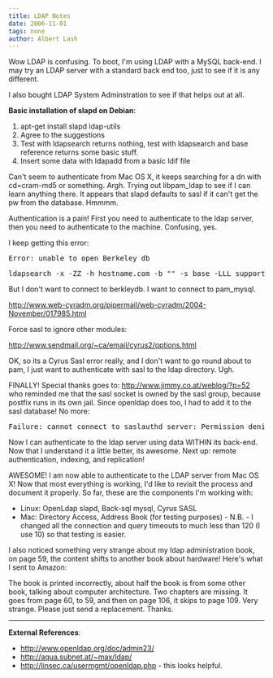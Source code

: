 ```yaml
---
title: LDAP Notes
date: 2006-11-01
tags: none
author: Albert Lash
---
```

<p>Wow LDAP is confusing. To boot, I'm using LDAP with a MySQL back-end. I may try an LDAP server with a standard back end too, just to see if it is any different.</p>
<p>I also bought LDAP System Adminstration to see if that helps out at all.</p>
<p><strong>Basic installation of slapd on Debian</strong>:</p><ol>    <li>apt-get install slapd ldap-utils</li>    <li>Agree to the suggestions</li>    <li>Test with ldapsearch returns nothing, test with ldapsearch and base reference returns some basic stuff.</li>    <li>Insert some data with ldapadd from a basic ldif file</li></ol><p>Can't seem to authenticate from Mac OS X, it keeps searching for a dn with cd=cram-md5 or something. Argh. Trying out libpam_ldap to see if I can learn anything there. It appears that slapd defaults to sasl if it can't get the pw from the database. Hmmmm.</p>
<p>Authentication is a pain! First you need to authenticate to the ldap server, then you need to authenticate to the machine. Confusing, yes.

I keep getting this error:

<pre>
Error: unable to open Berkeley db </pre></p>

<pre>
ldapsearch -x -ZZ -h hostname.com -b &quot;&quot; -s base -LLL supportedSASLMechanisms</pre><p>But I don't want to connect to berkleydb. I want to connect to pam_mysql.

<a href="http://www.web-cyradm.org/pipermail/web-cyradm/2004-November/017985.html" onclick="window.open(this.href, '_blank'); return false;">http://www.web-cyradm.org/pipermail/web-cyradm/2004-November/017985.html</a></p>
<p>Force sasl to ignore other modules:

<a href="http://www.sendmail.org/~ca/email/cyrus2/options.html" onclick="window.open(this.href, '_blank'); return false;">http://www.sendmail.org/~ca/email/cyrus2/options.html</a></p>
<p>OK, so its a Cyrus Sasl error really, and I don't want to go round about to pam, I just want to authenticate with sasl to the ldap directory. Ugh.</p>
<p>FINALLY! Special thanks goes to: <a href="http://www.jimmy.co.at/weblog/?p=52" onclick="window.open(this.href, '_blank'); return false;">http://www.jimmy.co.at/weblog/?p=52</a> who reminded me that the sasl socket is owned by the sasl group, because postfix runs in its own jail. Since openldap does too, I had to add it to the sasl database! No more:

<pre>
Failure: cannot connect to saslauthd server: Permission denied</pre></p>
<p>Now I can authenticate to the ldap server using data WITHIN its back-end. Now that I understand it a little better, its awesome. Next up: remote authentication, indexing, and replication!</p>
<p>AWESOME! I am now able to authenticate to the LDAP server from Mac OS X! Now that most everything is working, I'd like to revisit the process and document it properly. So far, these are the components I'm working with:</p>

<ul>    <li>Linux: OpenLdap slapd, Back-sql mysql, Cyrus SASL</li>    <li>Mac: Directory Access, Address Book (for testing purposes) - N.B. - I changed all the connection and query timeouts to much less than 120 (I use 10) so that testing is easier. </li></ul><p>I also noticed something very strange about my ldap administration book, on page 59, the content shifts to another book about hardware! Here's what I sent to Amazon:

The book is printed incorrectly, about half the book is from some other book, talking about computer architecture. Two chapters are missing. It goes from page 60, to 59, and then on page 106, it skips to page 109. Very strange. Please just send a replacement. Thanks.</p><hr /><p><strong>External References</strong>:</p>

<ul>    <li><a href="http://www.openldap.org/doc/admin23/" onclick="window.open(this.href, '_blank'); return false;">http://www.openldap.org/doc/admin23/</a></li>    <li><a href="http://aqua.subnet.at/~max/ldap/" onclick="window.open(this.href, '_blank'); return false;">http://aqua.subnet.at/~max/ldap/</a></li>    <li><a href="http://linsec.ca/usermgmt/openldap.php" onclick="window.open(this.href, '_blank'); return false;">http://linsec.ca/usermgmt/openldap.php</a> - this looks helpful. </li></ul>

